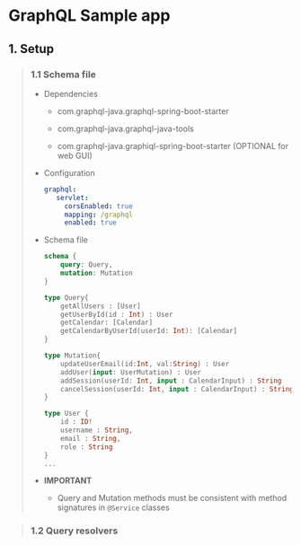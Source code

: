 # GraphQL Sample app

## 1. Setup

> ### 1.1 Schema file
> 
> - Dependencies
>   
>   - com.graphql-java.graphql-spring-boot-starter
>   
>   - com.graphql-java.graphql-java-tools
>   
>   - com.graphql-java.graphiql-spring-boot-starter (OPTIONAL for web GUI)
> 
> - Configuration
>   
>   ```yaml
>   graphql:
>      servlet:
>        corsEnabled: true
>        mapping: /graphql
>        enabled: true
>   ```
> 
> - Schema file
>   
>   ```graphql
>   schema {
>       query: Query,
>       mutation: Mutation
>   }
>   
>   type Query{
>       getAllUsers : [User]
>       getUserById(id : Int) : User
>       getCalendar: [Calendar]
>       getCalendarByUserId(userId: Int): [Calendar]
>   }
>   
>   type Mutation{
>       updateUserEmail(id:Int, val:String) : User
>       addUser(input: UserMutation) : User
>       addSession(userId: Int, input : CalendarInput) : String
>       cancelSession(userId: Int, input : CalendarInput) : String
>   }
>   
>   type User {
>       id : ID!
>       username : String,
>       email : String,
>       role : String
>   }
>   ...
>   ```
> 
> - **IMPORTANT**
>   
>   - Query and Mutation methods must be consistent with method signatures in `@Service` classes

> ### 1.2 Query resolvers